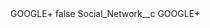 <?xml version="1.0" encoding="UTF-8"?>
<CustomMetadata xmlns="http://soap.sforce.com/2006/04/metadata" xmlns:xsi="http://www.w3.org/2001/XMLSchema-instance" xmlns:xsd="http://www.w3.org/2001/XMLSchema">
    <label>GOOGLE+</label>
    <protected>false</protected>
    <values>
        <field>Social_Network__c</field>
        <value xsi:type="xsd:string">GOOGLE+</value>
    </values>
</CustomMetadata>
